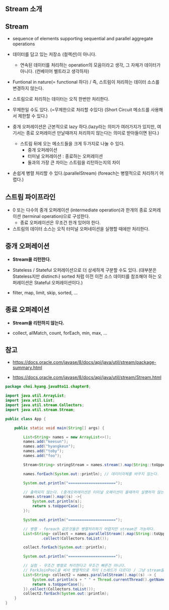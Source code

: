 
## Stream 소개

## Stream

+ sequence of elements supporting sequential and parallel aggregate operations
 
+ 데이터를 담고 있는 저장소 (컬렉션)이 아니다.
  - 연속된 데이터를 처리하는 operation의 모음이라고 생각, 그 자체가 데이터가 아니다. (컨베이어 벨트라고 생각하자)
+ Funtional in nature(= functional 하다) / 즉,  스트림이 처리하는 데이터 소스를 변경하지 않는다.

+ 스트림으로 처리하는 데이터는 오직 한번만 처리한다.

+ 무제한일 수도 있다. (=무제한으로 처리할 수있다) (Short Circuit 메소드를 사용해서 제한할 수 있다.)

+ 중개 오퍼레이션은 근본적으로 lazy 하다.(lazy라는 의미가 여러가지가 있지만, 여기서는 종료 오퍼레이션 만날때까지 처리하지 않는다는 의미로 받아들이면 된다.)
  - 스트림 뒤에 오는 메소드들을 크게 두가지로 나눌 수 있다.
    * 중개 오퍼레이션
    * 터미널 오퍼레이션 : 종료하는 오퍼레이션
    * 둘과의 가장 큰 차이는 스트림을 리턴하는지의 차이
    
+ 손쉽게 병렬 처리할 수 있다.(parallelStream) (foreach는 병렬적으로 처리하기 어렵다.)

## 스트림 파이프라인

+ 0 또는 다수의 중개 오퍼레이션 (intermediate operation)과 한개의 종료 오퍼레이션 (terminal operation)으로 구성한다.
  - 종료 오퍼레이션은 무조건 한개 있어야 한다.
+ 스트림의 데이터 소스는 오직 터미널 오퍼네이션을 실행할 때에만 처리한다. 

## 중개 오퍼레이션

+ **Stream을 리턴한다.**

+ Stateless / Stateful 오퍼레이션으로 더 상세하게 구분할 수도 있다. (대부분은 Stateless지만 distinct나 sorted 처럼 이전 이전 소스 데이터를 참조해야 하는 오퍼레이션은 Stateful 오퍼레이션이다.)

+ filter, map, limit, skip, sorted, ...

## 종료 오퍼레이션

+ **Stream을 리턴하지 않는다.**

+ collect, allMatch, count, forEach, min, max, ...

## 참고
+ https://docs.oracle.com/javase/8/docs/api/java/util/stream/package-summary.html

+ https://docs.oracle.com/javase/8/docs/api/java/util/stream/Stream.html

```java
package choi.hyang.java8to11.chapter8;

import java.util.ArrayList;
import java.util.List;
import java.util.stream.Collectors;
import java.util.stream.Stream;

public class App {

    public static void main(String[] args) {

        List<String> names = new ArrayList<>();
        names.add("keesun");
        names.add("hyangkeun");
        names.add("toby");
        names.add("foo");

        Stream<String> stringStream = names.stream().map(String::toUpperCase);

        names.forEach(System.out::println); // 데이터자체를 바꾸지 않는다.

        System.out.println("=====================");

        // 출력되지 않는다. (중개오퍼레이션은 터미널 오페이션이 올때까지 실행하지 않는다.
        names.stream().map((s) ->{
            System.out.println(s);
            return s.toUpperCase();
        });

        System.out.println("=====================");

        // 병렬 - foreach 같은것들은 병렬처리하기 어렵지만 stream은 가능하다.
        List<String> collect = names.parallelStream().map(String::toUpperCase)
                .collect(Collectors.toList());

        collect.forEach(System.out::println);

        System.out.println("=====================");

        // 실험 - 무조건 병렬로 처리한다고 무조건 빠른건 아니다.
        // ForkJoinPool을 써서 병렬적으로 처리 (스레드가 다르다) / 그냥 stream을 쓰면 같은 스레드로 실행된다.
        List<String> collect2 = names.parallelStream().map((s) -> {
            System.out.println(s + " " + Thread.currentThread().getName());
            return s.toUpperCase();
        }).collect(Collectors.toList());
        collect2.forEach(System.out::println);
    }
}
```




